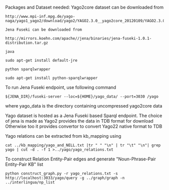 Packages and Dataset needed:
    Yago2core dataset can be downloaded from

    http://www.mpi-inf.mpg.de/yago-naga/yago1_yago2/download/yago2/YAGO2.3.0__yago2core_20120109/YAGO2.3.0__yago2core_20120109_jena.7z

    Jena Fuseki can be downloaded from

    http://mirrors.koehn.com/apache//jena/binaries/jena-fuseki-1.0.1-distribution.tar.gz

    java

    sudo apt-get install default-jre

    python sparqlwrapper

    sudo apt-get install python-sparqlwrapper

To run Jena Fuseki endpoint, use following command

    ${JENA_DIR}/fuseki-server --loc=${HOME}/yago_data/ --port=3030 /yago

where yago_data is the directory containing uncompressed yago2core data

Yago dataset is hosted as a Jena Fuseki based Sparql endpoint.
The choice of jena is made as Yago2 provides the data in TDB format for download
Otherwise too it provides convertor to convert Yago22 native format to TDB

Yago relations can be extracted from kb_mapping using

    cat ../kb_mapping/yago_and_NELL.txt |tr " " "\n" | tr "\t" "\n"| grep yago | cut -d . -f 1 >../yago/yago_relations.txt

To construct Relation Entity-Pair edges and generate "Noun-Phrase-Pair Entity-Pair KB" list

    python construct_graph.py -r yago_relations.txt -s http://localhost:3033/yago/query -g ../graph/graph -n ../interlingua/np_list
